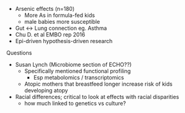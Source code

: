- Arsenic effects (n=180)
  - More As in formula-fed kids
  - male babies more susceptible
- Gut <-> Lung connection eg. Asthma
- Chu D. et al EMBO rep 2016
- Epi-driven hypothesis-driven research

Questions
- Susan Lynch (Microbiome section of ECHO??)
  - Specifically mentioned functional profiling
    - Esp metabolomics / transcriptomics
  - Atopic mothers that breastfeed longer increase
    risk of kids developing atopy
- Racial differences;
  critical to look at effects with racial disparities
  - how much linked to genetics vs culture?
